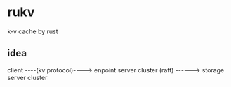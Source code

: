 # rukv
k-v cache by rust


## idea

client ----(kv protocol)----> enpoint server cluster (raft) ------> storage server cluster 
